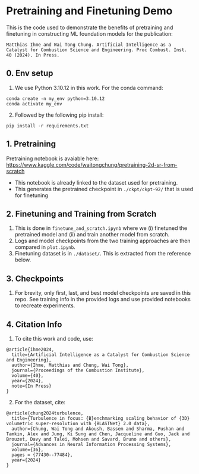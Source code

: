 # Pretraining and Finetuning Demo

This is the code used to demonstrate the benefits of pretraining and finetuning in constructing ML foundation models for the publication:

```
Matthias Ihme and Wai Tong Chung. Artificial Intelligence as a Catalyst for Combustion Science and Engineering. Proc Combust. Inst. 40 (2024). In Press.
```

## 0. Env setup 
1. We use Python 3.10.12 in this work. For the conda command:
```
conda create -n my_env python=3.10.12
conda activate my_env 
```
2. Followed by the following pip install:

```
pip install -r requirements.txt 
```
## 1. Pretraining
Pretraining notebook is avaiable here: https://www.kaggle.com/code/waitongchung/pretraining-2d-sr-from-scratch
* This notebook is already linked to the dataset used for pretraining.
* This generates the pretrained checkpoint in `./ckpt/ckpt-92/` that is used for finetuning

## 2. Finetuning and Training from Scratch
1. This is done in `finetune_and_scratch.ipynb` where we (i) finetuned the pretrained model and (ii) and train another model from scratch. 
2. Logs and model checkpoints from the two training approaches are then compared in `plot.ipynb`.
3. Finetuning dataset is in `./dataset/`. This is extracted from the reference below.

## 3. Checkpoints
1. For brevity, only first, last, and best model checkpoints are saved in this repo. See training info in the provided logs and use provided notebooks to recreate experiments.

## 4. Citation Info
1. To cite this work and code, use:
```
@article{ihme2024,
  title={Artificial Intelligence as a Catalyst for Combustion Science and Engineering},
  author={Ihme, Matthias and Chung, Wai Tong},
  journal={Proceedings of the Combustion Institute},
  volume={40},
  year={2024},
  note={In Press}
}
```
2. For the dataset, cite:
```
@article{chung2024turbulence,
  title={Turbulence in focus: {B}enchmarking scaling behavior of {3D} volumetric super-resolution with {BLASTNet} 2.0 data},
  author={Chung, Wai Tong and Akoush, Bassem and Sharma, Pushan and Tamkin, Alex and Jung, Ki Sung and Chen, Jacqueline and Guo, Jack and Brouzet, Davy and Talei, Mohsen and Savard, Bruno and others},
  journal={Advances in Neural Information Processing Systems},
  volume={36},
  pages = {77430--77484},
  year={2024}
}
```
